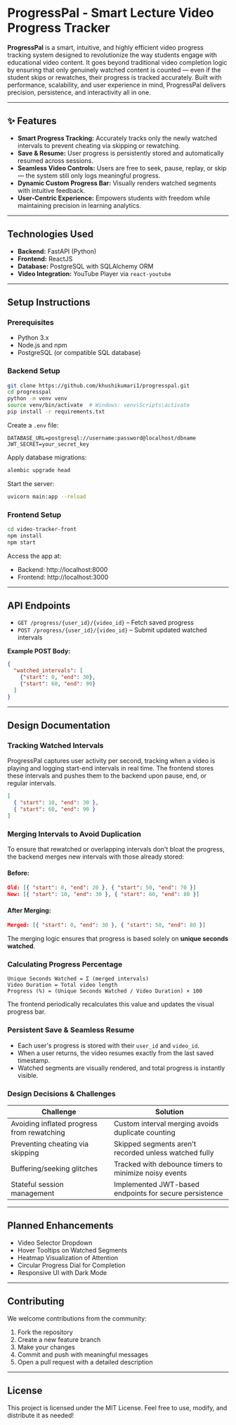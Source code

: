 # ProgressPal - Smart Lecture Video Progress Tracker

**ProgressPal** is a smart, intuitive, and highly efficient video progress tracking system designed to revolutionize the way students engage with educational video content. It goes beyond traditional video completion logic by ensuring that only genuinely watched content is counted — even if the student skips or rewatches, their progress is tracked accurately. Built with performance, scalability, and user experience in mind, ProgressPal delivers precision, persistence, and interactivity all in one.

---

## ✨ Features

- **Smart Progress Tracking:** Accurately tracks only the newly watched intervals to prevent cheating via skipping or rewatching.
- **Save & Resume:** User progress is persistently stored and automatically resumed across sessions.
- **Seamless Video Controls:** Users are free to seek, pause, replay, or skip — the system still only logs meaningful progress.
- **Dynamic Custom Progress Bar:** Visually renders watched segments with intuitive feedback.
- **User-Centric Experience:** Empowers students with freedom while maintaining precision in learning analytics.

---

## Technologies Used

- **Backend:** FastAPI (Python)
- **Frontend:** ReactJS
- **Database:** PostgreSQL with SQLAlchemy ORM
- **Video Integration:** YouTube Player via `react-youtube`

---

## Setup Instructions

### Prerequisites

- Python 3.x
- Node.js and npm
- PostgreSQL (or compatible SQL database)

### Backend Setup

```bash
git clone https://github.com/khushikumari1/progresspal.git
cd progresspal
python -m venv venv
source venv/bin/activate  # Windows: venv\Scripts\activate
pip install -r requirements.txt
```

Create a `.env` file:
```env
DATABASE_URL=postgresql://username:password@localhost/dbname
JWT_SECRET=your_secret_key
```

Apply database migrations:
```bash
alembic upgrade head
```

Start the server:
```bash
uvicorn main:app --reload
```

### Frontend Setup

```bash
cd video-tracker-front
npm install
npm start
```

Access the app at:
- Backend: http://localhost:8000
- Frontend: http://localhost:3000

---

## API Endpoints

- `GET /progress/{user_id}/{video_id}` – Fetch saved progress
- `POST /progress/{user_id}/{video_id}` – Submit updated watched intervals

**Example POST Body:**
```json
{
  "watched_intervals": [
    {"start": 0, "end": 30},
    {"start": 60, "end": 90}
  ]
}
```

---

## Design Documentation

### Tracking Watched Intervals

ProgressPal captures user activity per second, tracking when a video is playing and logging start-end intervals in real time. The frontend stores these intervals and pushes them to the backend upon pause, end, or regular intervals.

```json
[
  { "start": 10, "end": 30 },
  { "start": 60, "end": 90 }
]
```

### Merging Intervals to Avoid Duplication

To ensure that rewatched or overlapping intervals don't bloat the progress, the backend merges new intervals with those already stored:

#### Before:
```json
Old: [{ "start": 0, "end": 20 }, { "start": 50, "end": 70 }]
New: [{ "start": 10, "end": 30 }, { "start": 60, "end": 80 }]
```
#### After Merging:
```json
Merged: [{ "start": 0, "end": 30 }, { "start": 50, "end": 80 }]
```

The merging logic ensures that progress is based solely on **unique seconds watched**.

### Calculating Progress Percentage

```text
Unique Seconds Watched = Σ (merged intervals)
Video Duration = Total video length
Progress (%) = (Unique Seconds Watched / Video Duration) × 100
```

The frontend periodically recalculates this value and updates the visual progress bar.

### Persistent Save & Seamless Resume

- Each user's progress is stored with their `user_id` and `video_id`.
- When a user returns, the video resumes exactly from the last saved timestamp.
- Watched segments are visually rendered, and total progress is instantly visible.

### Design Decisions & Challenges

| Challenge | Solution |
|----------|----------|
| Avoiding inflated progress from rewatching | Custom interval merging avoids duplicate counting |
| Preventing cheating via skipping | Skipped segments aren’t recorded unless watched fully |
| Buffering/seeking glitches | Tracked with debounce timers to minimize noisy events |
| Stateful session management | Implemented JWT-based endpoints for secure persistence |

---

## Planned Enhancements

- Video Selector Dropdown
- Hover Tooltips on Watched Segments
- Heatmap Visualization of Attention
- Circular Progress Dial for Completion
- Responsive UI with Dark Mode

---

## Contributing

We welcome contributions from the community:
1. Fork the repository
2. Create a new feature branch
3. Make your changes
4. Commit and push with meaningful messages
5. Open a pull request with a detailed description

---

## License

This project is licensed under the MIT License. Feel free to use, modify, and distribute it as needed!

